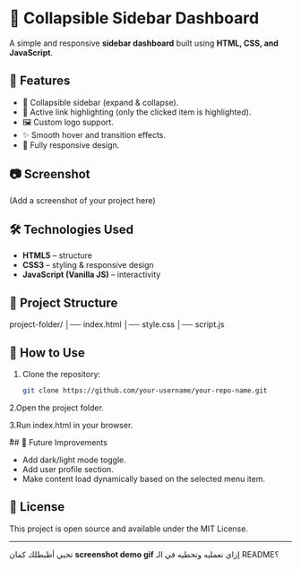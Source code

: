# 📂 Collapsible Sidebar Dashboard  

A simple and responsive **sidebar dashboard** built using **HTML, CSS, and JavaScript**.  

## 🚀 Features  
- 🔄 Collapsible sidebar (expand & collapse).  
- 🎨 Active link highlighting (only the clicked item is highlighted).  
- 🖼️ Custom logo support.  
- ✨ Smooth hover and transition effects.  
- 📱 Fully responsive design.  

## 📷 Screenshot  
(Add a screenshot of your project here)  

## 🛠️ Technologies Used  
- **HTML5** – structure  
- **CSS3** – styling & responsive design  
- **JavaScript (Vanilla JS)** – interactivity  

## 📂 Project Structure  
project-folder/
│── index.html
│── style.css
│── script.js


## 📖 How to Use  
1. Clone the repository:  
   ```bash
   git clone https://github.com/your-username/your-repo-name.git
   
2.Open the project folder.

3.Run index.html in your browser.


ْ## 🎯 Future Improvements

- Add dark/light mode toggle.
- Add user profile section.
- Make content load dynamically based on the selected menu item.

## 📜 License
This project is open source and available under the MIT License.

---

تحبي أظبطلك كمان **screenshot demo gif** إزاي تعمليه وتحطيه في الـ README؟

